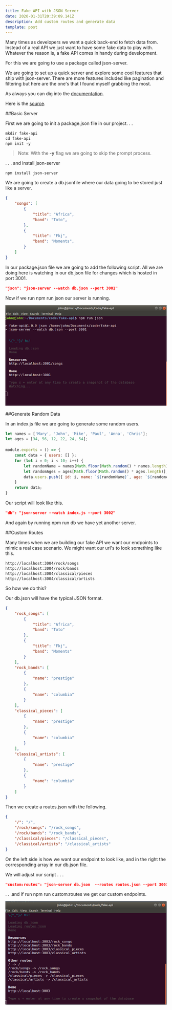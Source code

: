 ```yaml
---
title: Fake API with JSON Server   
date: 2020-01-31T20:39:09.141Z
description: Add custom routes and generate data 
template: post
---
```


Many times as developers we want a quick back-end to fetch data from. Instead of a real API we just want to have some fake data to play with.  Whatever the reason is, a fake API comes in handy during development.

For this we are going to use a  package called json-server.  

We are going to set up a quick server and explore some cool features that ship with json-server. There are more features included like pagination and filtering but here are the one's that I found myself grabbing the most.

As always you can dig into the [documentation](https://github.com/typicode/json-server).

Here is the [source](https://github.com/john2220/fake-api).

##Basic Server

First we are going to init a <span class="highlight-in-text">package.json</span> file in our project. . .

```
mkdir fake-api
cd fake-api
npm init -y
```

> Note:  With the __-y__ flag we are going to skip the prompt process.


. . . and install json-server

```
npm install json-server
```

We are going to create a <span class="highlight-in-text">db.json</span>file where our data going to be stored just like a server.

```json
{
	"songs": [
		{
			"title": "Africa",
			"band": "Toto",
		},
		{
			"title": "Fkj",
			"band": "Moments",
		}
	]
}
```

In our <span class="highlight-in-text">package.json</span> file we are going to add the following script. 
All we are doing here is watching in our <span class="highlight-in-text">db.json</span> file for changes which is hosted in port 3001.

```json
"json": "json-server --watch db.json --port 3001" 
```

Now if we run <span class="highlight-in-text">npm run json</span> our server is running.



 ![Terminal](./songs.png)

##Generate Random Data

In an index.js file we are going to generate some random users.   

```javascript
let names = ['Mary', 'John', 'Mike', 'Paul', 'Anna', 'Chris'];
let ages = [34, 56, 12, 22, 24, 54];

module.exports = () => {
	const data = { users: [] };
	for (let i = 0; i < 10; i++) {
		let randomName = names[Math.floor(Math.random() * names.length)];
		let randomAges = ages[Math.floor(Math.random() * ages.length)];
		data.users.push({ id: i, name: `${randomName}`, age: `${randomAges}` });
	}
	return data;
}
```

Our script will look like this.

```json
"db": "json-server --watch index.js --port 3002" 
```

And again by running <span class="highlight-in-text">npm run db</span> we have yet another server.


##Custom Routes

Many times when we are building our fake API we want our endpoints to mimic a real case scenario.
We might want our url's to look something like this.


```
http://localhost:3004/rock/songs
http://localhost:3004/rock/bands
http://localhost:3004/classical/pieces
http://localhost:3004/classical/artists
```

So how we do this?

Our <span class="highlight-in-text">db.json</span> will have the typical JSON format.



```json
{
	"rock_songs": [
		{
			"title": "Africa",
			"band": "Toto"
		},
		{
			"title": "Fkj",
			"band": "Moments"
		}
	],
	"rock_bands": [
		{
			"name": "prestige"
		},
		{
			"name": "columbia"
		}
	],
	"classical_pieces": [
		{
			"name": "prestige"
		},
		{
			"name": "columbia"
		}
	],
	"classical_artists": [
		{
			"name": "prestige"
		},
		{
			"name": "columbia"
		}
	]
}
```


Then we create a <span class="highlight-in-text">routes.json</span> with the following.

```json
{
	"/": "/",
	"/rock/songs": "/rock_songs",
	"/rock/bands": "/rock_bands",
	"/classical/pieces": "/classical_pieces",
	"/classical/artists": "/classical_artists"
}
```

On the left side is how we want our endpoint to look like, and in the right the corresponding array in our <span class="highlight-in-text">db.json</span> file. 

We will adjust our script . . .

```json
"custom:routes": "json-server db.json  --routes routes.json --port 3003"
```

. . .and if run <span class="highlight-in-text">npm run custom:routes</span> we get our custom endpoints.


 ![Terminal](./custom-routes.png)
